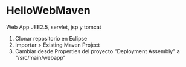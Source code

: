 # HelloWebMaven
Web App JEE2.5, servlet, jsp y tomcat



<ol>
<li>Clonar repositorio en Eclipse</li>
<li>Importar > Existing Maven Project</li>
<li>Cambiar desde Properties del proyecto "Deployment Assembly" a "/src/main/webapp"</li>
</ol>

